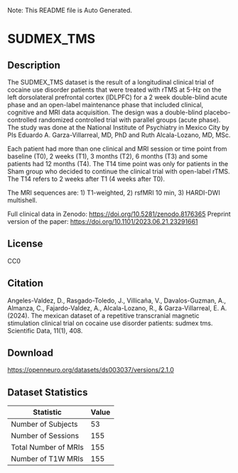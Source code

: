 Note: This README file is Auto Generated.

# SUDMEX_TMS

## Description

The SUDMEX_TMS dataset is the result of a longitudinal clinical trial of cocaine use disorder patients that were treated with rTMS at 5-Hz on the left dorsolateral prefrontal cortex (lDLPFC) for a 2 week double-blind acute phase and an open-label maintenance phase that included clinical, cognitive and MRI data acquisition. The design was a double-blind placebo-controlled randomized controlled trial with parallel groups (acute phase). The study was done at the National Institute of Psychiatry in Mexico City by PIs Eduardo A. Garza-Villarreal, MD, PhD and Ruth Alcala-Lozano, MD, MSc.

Each patient had more than one clinical and MRI session or time point from baseline (T0), 2 weeks (T1), 3 months (T2), 6 months (T3) and some patients had 12 months (T4). The T14 time point was only for patients in the Sham group who decided to continue the clinical trial with open-label rTMS. The T14 refers to 2 weeks after T1 (4 weeks after T0).

The MRI sequences are: 1) T1-weighted, 2) rsfMRI 10 min, 3) HARDI-DWI multishell.

Full clinical data in Zenodo: https://doi.org/10.5281/zenodo.8176365 Preprint version of the paper: https://doi.org/10.1101/2023.06.21.23291661


## License

CC0

## Citation

Angeles-Valdez, D., Rasgado-Toledo, J., Villicaña, V., Davalos-Guzman, A., Almanza, C., Fajardo-Valdez, A., Alcala-Lozano, R., & Garza-Villarreal, E. A. (2024). The mexican dataset of a repetitive transcranial magnetic stimulation clinical trial on cocaine use disorder patients: sudmex tms. Scientific Data, 11(1), 408.

## Download

https://openneuro.org/datasets/ds003037/versions/2.1.0

## Dataset Statistics

| Statistic | Value |
| --- | --- |
| Number of Subjects | 53 |
| Number of Sessions | 155 |
| Total Number of MRIs | 155 |
| Number of T1W MRIs | 155 |

